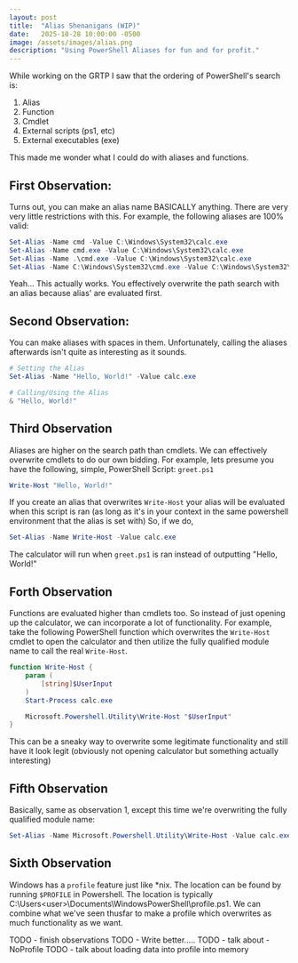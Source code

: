 ```yaml
---
layout: post
title:  "Alias Shenanigans (WIP)"
date:   2025-10-28 10:00:00 -0500
image: /assets/images/alias.png
description: "Using PowerShell Aliases for fun and for profit."
---
```


While working on the GRTP I saw that the ordering of PowerShell's search is:
1. Alias
2. Function
3. Cmdlet
4. External scripts (ps1, etc)
5. External executables (exe)

This made me wonder what I could do with aliases and functions.


## First Observation:
Turns out, you can make an alias name BASICALLY anything. There are very very little restrictions with this. 
For example, the following aliases are 100% valid:
``` powershell
Set-Alias -Name cmd -Value C:\Windows\System32\calc.exe
Set-Alias -Name cmd.exe -Value C:\Windows\System32\calc.exe
Set-Alias -Name .\cmd.exe -Value C:\Windows\System32\calc.exe
Set-Alias -Name C:\Windows\System32\cmd.exe -Value C:\Windows\System32\calc.exe
```
Yeah... This actually works. You effectively overwrite the path search with an alias because alias' are evaluated first. 


## Second Observation:
You can make aliases with spaces in them.
Unfortunately, calling the aliases afterwards isn't quite as interesting as it sounds.
``` powershell
# Setting the Alias
Set-Alias -Name "Hello, World!" -Value calc.exe

# Calling/Using the Alias
& "Hello, World!"
```

## Third Observation
Aliases are higher on the search path than cmdlets. We can effectively overwrite cmdlets to do our own bidding.
For example, lets presume you have the following, simple, PowerShell Script:
`greet.ps1`
``` powershell
Write-Host "Hello, World!"
```

If you create an alias that overwrites `Write-Host` your alias will be evaluated when this script is ran (as long as it's in your context in the same powershell environment that the alias is set with)
So, if we do,
``` powershell
Set-Alias -Name Write-Host -Value calc.exe
```
The calculator will run when `greet.ps1` is ran instead of outputting "Hello, World!"


## Forth Observation
Functions are evaluated higher than cmdlets too. So instead of just opening up the calculator, we can incorporate a lot of functionality.
For example, take the following PowerShell function which overwrites the `Write-Host` cmdlet to open the calculator and then utilize the fully qualified module name to call the real `Write-Host`.
``` powershell
function Write-Host {
    param (
        [string]$UserInput
    )
    Start-Process calc.exe

    Microsoft.Powershell.Utility\Write-Host "$UserInput"
}
```
This can be a sneaky way to overwrite some legitimate functionality and still have it look legit (obviously not opening calculator but something actually interesting)


## Fifth Observation
Basically, same as observation 1, except this time we're overwriting the fully qualified module name:
``` powershell
Set-Alias -Name Microsoft.Powershell.Utility\Write-Host -Value calc.exe
```


## Sixth Observation
Windows has a `profile` feature just like *nix. The location can be found by running `$PROFILE` in Powershell. The location is typically C:\Users\<user>\Documents\WindowsPowerShell\profile.ps1.
We can combine what we've seen thusfar to make a profile which overwrites as much functionality as we want. 


TODO - finish observations
TODO - Write better.....
TODO - talk about -NoProfile
TODO - talk about loading data into profile into memory
